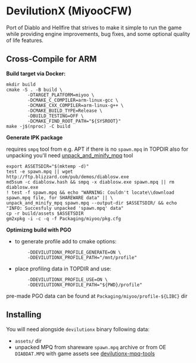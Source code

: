# DevilutionX (MiyooCFW)

Port of Diablo and Hellfire that strives to make it simple to run the game while providing engine improvements, bug fixes, and some optional quality of life features.

## Cross-Compile for ARM

**Build target via Docker:**

```
mkdir build
cmake -S . -B build \
		-DTARGET_PLATFORM=miyoo \
		-DCMAKE_C_COMPILER=arm-linux-gcc \
		-DCMAKE_CXX_COMPILER=arm-linux-g++ \
		-DCMAKE_BUILD_TYPE=Release \
		-DBUILD_TESTING=OFF \
		-DCMAKE_FIND_ROOT_PATH="${SYSROOT}"
make -j$(nproc) -C build
```

**Generate IPK package**

requires `smpq` tool from e.g. APT if there is no `spawn.mpq` in TOPDIR
also for unpacking you'll need [unpack_and_minify_mpq](https://github.com/diasurgical/devilutionx-mpq-tools) tool

```
export ASSETSDIR="$(mktemp -d)"
test -e spawn.mpq || wget http://ftp.blizzard.com/pub/demos/diablosw.exe
md5sum -c diablosw.hash && smpq -x diablosw.exe spawn.mpq || rm diablosw.exe
! test -f spawn.mpq && echo "WARNING: Couldn't locate\\download spawn.mpq file, for SHAREWARE data" || \
unpack_and_minify_mpq spawn.mpq --output-dir $ASSETSDIR/ && echo "INFO: Succesfuly unpacked 'spawn.mpq' data"
cp -r build/assets $ASSETSDIR
gm2xpkg -i -c -q -f Packaging/miyoo/pkg.cfg
```

**Optimizng build with PGO**

- to generate profile add to cmake options:
```
		-DDEVILUTIONX_PROFILE_GENERATE=ON \
		-DDEVILUTIONX_PROFILE_PATH="/mnt/profile"
```

- place profiling data in TOPDIR and use:
```
		-DDEVILUTIONX_PROFILE_USE=ON \
		-DDEVILUTIONX_PROFILE_PATH="${PWD}/profile"
```

pre-made PGO data can be found at `Packaging/miyoo/profile-${LIBC}` dir

## Installing

You will need alongside `devilutionx` binary following data:
- `assets/` dir
- unpacked MPQ from shareware `spawn.mpq` archive or from OE `DIABDAT.MPQ` with game assets see [devilutionx-mpq-tools](https://github.com/diasurgical/devilutionx-mpq-tools)